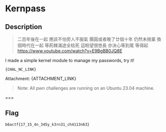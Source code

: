 Kernpass
===

## Description

> 二百年後在一起 應該不怕旁人不服氣
> 團圓或者晚了廿個十年 仍然未捨棄
> 換個時代在一起 等荊棘滿途全枯死
> 這盼望很悠長 亦決心等到尾 等得起
https://www.youtube.com/watch?v=E9BgBB0JQ8E

I made a simple kernel module to manage my passwords, try it!

```
{CHAL_NC_LINK}
```

Attachment: {ATTACHMENT_LINK}

> Note: All pwn challenges are running on an Ubuntu 23.04 machine.

===

## Flag

`b6actf{17_15_4n_345y_k3rn31_ch4113n63}`
